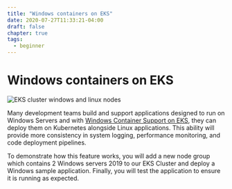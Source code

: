 ```yaml
---
title: "Windows containers on EKS"
date: 2020-07-27T11:33:21-04:00
draft: false
chapter: true
tags:
  - beginner
---
```


# Windows containers on EKS

![EKS cluster windows and linux nodes](/images/windows/eks_cluster_win_linux.png)

Many development teams build and support applications designed to run on Windows Servers and with [Windows Container Support on EKS](https://aws.amazon.com/blogs/aws/amazon-eks-windows-container-support-now-generally-available/), they can deploy them on Kubernetes alongside Linux applications. This ability will provide more consistency in system logging, performance monitoring, and code deployment pipelines.

To demonstrate how this feature works, you will add a new node group which contains 2 Windows servers 2019 to our EKS Cluster and deploy a Windows sample application. Finally, you will test the application to ensure it is running as expected.
